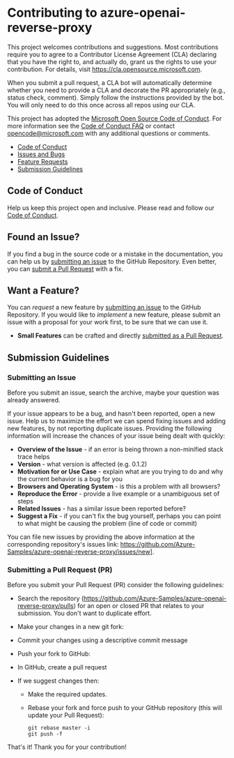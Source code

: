 # Contributing to azure-openai-reverse-proxy

This project welcomes contributions and suggestions. Most contributions require you to agree to a
Contributor License Agreement (CLA) declaring that you have the right to, and actually do, grant us
the rights to use your contribution. For details, visit https://cla.opensource.microsoft.com.

When you submit a pull request, a CLA bot will automatically determine whether you need to provide
a CLA and decorate the PR appropriately (e.g., status check, comment). Simply follow the instructions
provided by the bot. You will only need to do this once across all repos using our CLA.

This project has adopted the [Microsoft Open Source Code of Conduct](https://opensource.microsoft.com/codeofconduct/).
For more information see the [Code of Conduct FAQ](https://opensource.microsoft.com/codeofconduct/faq/) or
contact [opencode@microsoft.com](mailto:opencode@microsoft.com) with any additional questions or comments.

- [Code of Conduct](#coc)
- [Issues and Bugs](#issue)
- [Feature Requests](#feature)
- [Submission Guidelines](#submit)

## <a name="coc"></a> Code of Conduct

Help us keep this project open and inclusive. Please read and follow our [Code of Conduct](https://opensource.microsoft.com/codeofconduct/).

## <a name="issue"></a> Found an Issue?

If you find a bug in the source code or a mistake in the documentation, you can help us by
[submitting an issue](#submit-issue) to the GitHub Repository. Even better, you can
[submit a Pull Request](#submit-pr) with a fix.

## <a name="feature"></a> Want a Feature?

You can _request_ a new feature by [submitting an issue](#submit-issue) to the GitHub
Repository. If you would like to _implement_ a new feature, please submit an issue with
a proposal for your work first, to be sure that we can use it.

- **Small Features** can be crafted and directly [submitted as a Pull Request](#submit-pr).

## <a name="submit"></a> Submission Guidelines

### <a name="submit-issue"></a> Submitting an Issue

Before you submit an issue, search the archive, maybe your question was already answered.

If your issue appears to be a bug, and hasn't been reported, open a new issue.
Help us to maximize the effort we can spend fixing issues and adding new
features, by not reporting duplicate issues. Providing the following information will increase the
chances of your issue being dealt with quickly:

- **Overview of the Issue** - if an error is being thrown a non-minified stack trace helps
- **Version** - what version is affected (e.g. 0.1.2)
- **Motivation for or Use Case** - explain what are you trying to do and why the current behavior is a bug for you
- **Browsers and Operating System** - is this a problem with all browsers?
- **Reproduce the Error** - provide a live example or a unambiguous set of steps
- **Related Issues** - has a similar issue been reported before?
- **Suggest a Fix** - if you can't fix the bug yourself, perhaps you can point to what might be
  causing the problem (line of code or commit)

You can file new issues by providing the above information at the corresponding repository's issues link: https://github.com/Azure-Samples/azure-openai-reverse-proxy/issues/new].

### <a name="submit-pr"></a> Submitting a Pull Request (PR)

Before you submit your Pull Request (PR) consider the following guidelines:

- Search the repository (https://github.com/Azure-Samples/azure-openai-reverse-proxy/pulls) for an open or closed PR
  that relates to your submission. You don't want to duplicate effort.

- Make your changes in a new git fork:

- Commit your changes using a descriptive commit message
- Push your fork to GitHub:
- In GitHub, create a pull request
- If we suggest changes then:

  - Make the required updates.
  - Rebase your fork and force push to your GitHub repository (this will update your Pull Request):

    ```shell
    git rebase master -i
    git push -f
    ```

That's it! Thank you for your contribution!
